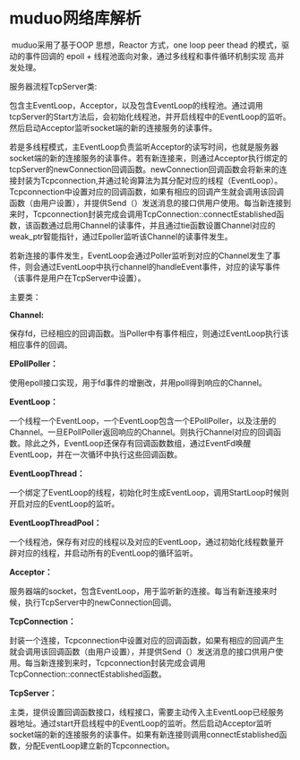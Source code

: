 # muduo网络库解析

​	muduo采用了基于OOP 思想，Reactor 方式，one loop peer thead 的模式，驱动的事件回调的 epoll + 线程池面向对象，通过多线程和事件循环机制实现 高并发处理。

服务器流程TcpServer类:

包含主EventLoop，Acceptor，以及包含EventLoop的线程池。通过调用tcpServer的Start方法后，会初始化线程池，并开启线程中的EventLoop的监听。然后启动Acceptor监听socket端的新的连接服务的读事件。

若是多线程模式，主EventLoop负责监听Acceptor的读写时间，也就是服务器socket端的新的连接服务的读事件。若有新连接来，则通过Acceptor执行绑定的tcpServer的newConnection回调函数。newConnection回调函数会将新来的连接封装为Tcpconnection,并通过轮询算法为其分配对应的线程（EventLoop）。Tcpconnection中设置对应的回调函数，如果有相应的回调产生就会调用该回调函数（由用户设置），并提供Send（）发送消息的接口供用户使用。每当新连接到来时，Tcpconnection封装完成会调用TcpConnection::connectEstablished函数，该函数通过启用Channel的读事件，并且通过tie函数设置Channel对应的weak_ptr智能指针，通过Epoller监听该Channel的读事件发生。



若新连接的事件发生，EventLoop会通过Poller监听到对应的Channel发生了事件，则会通过EventLoop中执行channel的handleEvent事件，对应的读写事件（该事件是用户在TcpServer中设置）。



主要类：

**Channel:**

保存fd，已经相应的回调函数。当Poller中有事件相应，则通过EventLoop执行该相应事件的回调。

**EPollPoller：**

使用epoll接口实现，用于fd事件的增删改，并用poll得到响应的Channel。

**EventLoop：**

一个线程一个EventLoop，一个EventLoop包含一个EPollPoller，以及注册的Channel。一旦EPollPoller返回响应的Channel。则执行Channel对应的回调函数。除此之外，EventLoop还保存有回调函数数组，通过EventFd唤醒EventLoop，并在一次循环中执行这些回调函数。

**EventLoopThread：**

一个绑定了EventLoop的线程，初始化时生成EventLoop，调用StartLoop时候则开启对应的EventLoop的监听。

**EventLoopThreadPool：**

一个线程池，保存有对应的线程以及对应的EventLoop，通过初始化线程数量开辟对应的线程，并启动所有的EventLoop的循环监听。

**Acceptor：**

服务器端的socket，包含EventLoop，用于监听新的连接。每当有新连接来时候，执行TcpServer中的newConnection回调。

**TcpConnection：**

封装一个连接，Tcpconnection中设置对应的回调函数，如果有相应的回调产生就会调用该回调函数（由用户设置），并提供Send（）发送消息的接口供用户使用。每当新连接到来时，Tcpconnection封装完成会调用TcpConnection::connectEstablished函数。

**TcpServer：**

主类，提供设置回调函数接口，线程接口，需要主动传入主EventLoop已经服务器地址。通过start开启线程中的EventLoop的监听。然后启动Acceptor监听socket端的新的连接服务的读事件。如果有新连接则调用connectEstablished函数，分配EventLoop建立新的Tcpconnection。

